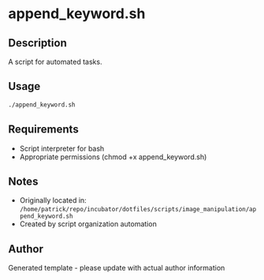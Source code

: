 # append_keyword.sh

## Description
A script for automated tasks.

## Usage
```bash
./append_keyword.sh
```

## Requirements
- Script interpreter for bash
- Appropriate permissions (chmod +x append_keyword.sh)

## Notes
- Originally located in: `/home/patrick/repo/incubator/dotfiles/scripts/image_manipulation/append_keyword.sh`
- Created by script organization automation

## Author
Generated template - please update with actual author information
